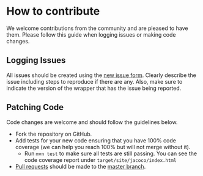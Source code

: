 # How to contribute
We welcome contributions from the community and are pleased to have them.  Please follow this guide when logging issues or making code changes.

## Logging Issues
All issues should be created using the [new issue form](https://github.com/lob/lob-java/issues/new).  Clearly describe the issue including steps to reproduce if there are any.  Also, make sure to indicate the version of the wrapper that has the issue being reported.

## Patching Code
Code changes are welcome and should follow the guidelines below.

* Fork the repository on GitHub.
* Add tests for your new code ensuring that you have 100% code coverage (we can help you reach 100% but will not merge without it).
    * Run `mvn test` to make sure all tests are still passing. You can see the code coverage report under `target/site/jacoco/index.html`
* [Pull requests](http://help.github.com/send-pull-requests/) should be made to the [master branch](https://github.com/lob/lob-java/tree/master).
